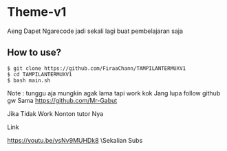 # Theme-v1
Aeng Dapet Ngarecode jadi sekali lagi buat pembelajaran saja
## How to use?
```
$ git clone https://github.com/FiraaChann/TAMPILANTERMUXV1
$ cd TAMPILANTERMUXV1
$ bash main.sh
```
Note : tunggu aja mungkin agak lama tapi work kok Jang lupa follow github gw 
Sama https://github.com/Mr-Gabut

Jika Tidak Work Nonton tutor Nya 

Link

https://youtu.be/ysNv9MUHDk8 \\Sekalian Subs 
